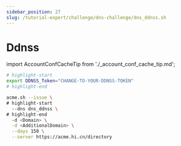 ```yaml
---
sidebar_position: 27
slug: /tutorial-expert/challenge/dns-challenge/dns_ddnss.sh
---
```


# Ddnss

import AccountConfCacheTip from './_account_conf_cache_tip.md';

<AccountConfCacheTip />

```bash
# highlight-start
export DDNSS_Token="CHANGE-TO-YOUR-DDNSS-TOKEN"
# highlight-end

acme.sh --issue \
# highlight-start
  --dns dns_ddnss \
# highlight-end
  -d <Domain> \
  -d <AdditionalDomain> \
  --days 150 \
  --server https://acme.hi.cn/directory
```

